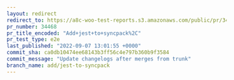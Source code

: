 ```yaml
---
layout: redirect
redirect_to: https://a8c-woo-test-reports.s3.amazonaws.com/public/pr/34468/e2e/index.html
pr_number: 34468
pr_title_encoded: "Add+jest+to+syncpack%2C"
pr_test_type: e2e
last_published: "2022-09-07 13:01:55 +0000"
commit_sha: ca0db10474ee68143b3ff56c4e797b360b9f3584
commit_message: "Update changelogs after merges from trunk"
branch_name: add/jest-to-syncpack
---
```

